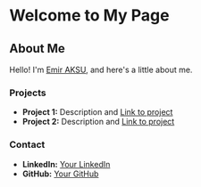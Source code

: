
# Welcome to My Page

## About Me
Hello! I'm [Emir AKSU](), and here's a little about me.

### Projects
- **Project 1:** Description and [Link to project](#)
- **Project 2:** Description and [Link to project](#)

### Contact
- **LinkedIn:** [Your LinkedIn](https://www.linkedin.com/in/your-linkedin-id/)
- **GitHub:** [Your GitHub](https://github.com/yourusername)
